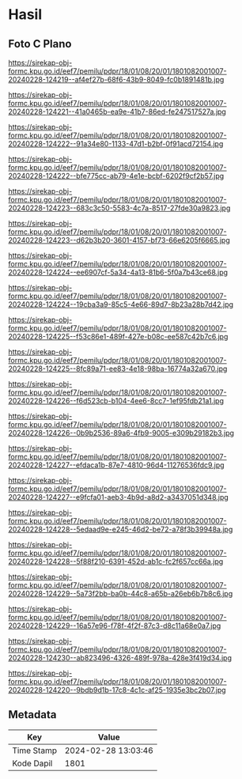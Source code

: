 # Hasil

## Foto C Plano

https://sirekap-obj-formc.kpu.go.id/eef7/pemilu/pdpr/18/01/08/20/01/1801082001007-20240228-124219--af4ef27b-68f6-43b9-8049-fc0b1891481b.jpg

https://sirekap-obj-formc.kpu.go.id/eef7/pemilu/pdpr/18/01/08/20/01/1801082001007-20240228-124221--41a0465b-ea9e-41b7-86ed-fe247517527a.jpg

https://sirekap-obj-formc.kpu.go.id/eef7/pemilu/pdpr/18/01/08/20/01/1801082001007-20240228-124222--91a34e80-1133-47d1-b2bf-0f91acd72154.jpg

https://sirekap-obj-formc.kpu.go.id/eef7/pemilu/pdpr/18/01/08/20/01/1801082001007-20240228-124222--bfe775cc-ab79-4e1e-bcbf-6202f9cf2b57.jpg

https://sirekap-obj-formc.kpu.go.id/eef7/pemilu/pdpr/18/01/08/20/01/1801082001007-20240228-124223--683c3c50-5583-4c7a-8517-27fde30a9823.jpg

https://sirekap-obj-formc.kpu.go.id/eef7/pemilu/pdpr/18/01/08/20/01/1801082001007-20240228-124223--d62b3b20-3601-4157-bf73-66e6205f6665.jpg

https://sirekap-obj-formc.kpu.go.id/eef7/pemilu/pdpr/18/01/08/20/01/1801082001007-20240228-124224--ee6907cf-5a34-4a13-81b6-5f0a7b43ce68.jpg

https://sirekap-obj-formc.kpu.go.id/eef7/pemilu/pdpr/18/01/08/20/01/1801082001007-20240228-124224--19cba3a9-85c5-4e66-89d7-8b23a28b7d42.jpg

https://sirekap-obj-formc.kpu.go.id/eef7/pemilu/pdpr/18/01/08/20/01/1801082001007-20240228-124225--f53c86e1-489f-427e-b08c-ee587c42b7c6.jpg

https://sirekap-obj-formc.kpu.go.id/eef7/pemilu/pdpr/18/01/08/20/01/1801082001007-20240228-124225--8fc89a71-ee83-4e18-98ba-16774a32a670.jpg

https://sirekap-obj-formc.kpu.go.id/eef7/pemilu/pdpr/18/01/08/20/01/1801082001007-20240228-124226--f6d523cb-b104-4ee6-8cc7-1ef95fdb21a1.jpg

https://sirekap-obj-formc.kpu.go.id/eef7/pemilu/pdpr/18/01/08/20/01/1801082001007-20240228-124226--0b9b2536-89a6-4fb9-9005-e309b29182b3.jpg

https://sirekap-obj-formc.kpu.go.id/eef7/pemilu/pdpr/18/01/08/20/01/1801082001007-20240228-124227--efdaca1b-87e7-4810-96d4-11276536fdc9.jpg

https://sirekap-obj-formc.kpu.go.id/eef7/pemilu/pdpr/18/01/08/20/01/1801082001007-20240228-124227--e9fcfa01-aeb3-4b9d-a8d2-a3437051d348.jpg

https://sirekap-obj-formc.kpu.go.id/eef7/pemilu/pdpr/18/01/08/20/01/1801082001007-20240228-124228--5edaad9e-e245-46d2-be72-a78f3b39948a.jpg

https://sirekap-obj-formc.kpu.go.id/eef7/pemilu/pdpr/18/01/08/20/01/1801082001007-20240228-124228--5f88f210-6391-452d-ab1c-fc2f657cc66a.jpg

https://sirekap-obj-formc.kpu.go.id/eef7/pemilu/pdpr/18/01/08/20/01/1801082001007-20240228-124229--5a73f2bb-ba0b-44c8-a65b-a26eb6b7b8c6.jpg

https://sirekap-obj-formc.kpu.go.id/eef7/pemilu/pdpr/18/01/08/20/01/1801082001007-20240228-124229--16a57e96-f78f-4f2f-87c3-d8c11a68e0a7.jpg

https://sirekap-obj-formc.kpu.go.id/eef7/pemilu/pdpr/18/01/08/20/01/1801082001007-20240228-124230--ab823496-4326-489f-978a-428e3f419d34.jpg

https://sirekap-obj-formc.kpu.go.id/eef7/pemilu/pdpr/18/01/08/20/01/1801082001007-20240228-124220--9bdb9d1b-17c8-4c1c-af25-1935e3bc2b07.jpg


## Metadata

| Key        | Value               |
| ---------- | ------------------- |
| Time Stamp | 2024-02-28 13:03:46 |
| Kode Dapil | 1801                |



